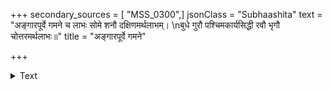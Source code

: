 +++
secondary_sources = [ "MSS_0300",]
jsonClass = "Subhaashita"
text = "अङ्गारपूर्वे गमने च लाभः सोमे शनौ दक्षिणमर्थलाभम्।  \nबुधे गुरौ पश्चिमकार्यसिद्धी रवौ भृगौ चोत्तरमर्थलाभः॥"
title = "अङ्गारपूर्वे गमने"

+++

<details><summary>Text</summary>

अङ्गारपूर्वे गमने च लाभः सोमे शनौ दक्षिणमर्थलाभम्।  
बुधे गुरौ पश्चिमकार्यसिद्धी रवौ भृगौ चोत्तरमर्थलाभः॥
</details>
